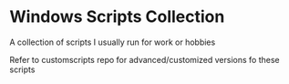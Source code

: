# Windows Scripts Collection

A collection of scripts I usually run for work or hobbies

Refer to customscripts repo for advanced/customized versions fo these scripts

